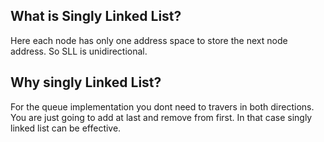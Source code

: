 ## What is Singly Linked List?
Here each node has only one address space to store the next node address. So SLL is unidirectional.
## Why singly Linked List?
For the queue implementation you dont need to travers in both directions. You are just going to add at last and remove from first. In that case singly linked list can be effective.
